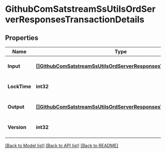 # GithubComSatstreamSsUtilsOrdServerResponsesTransactionDetails

## Properties
Name | Type | Description | Notes
------------ | ------------- | ------------- | -------------
**Input** | [**[]GithubComSatstreamSsUtilsOrdServerResponsesTransactionInput**](github_com_satstream_ss-utils_ord_server_responses.TransactionInput.md) |  | [optional] [default to null]
**LockTime** | **int32** |  | [optional] [default to null]
**Output** | [**[]GithubComSatstreamSsUtilsOrdServerResponsesTransactionOutput**](github_com_satstream_ss-utils_ord_server_responses.TransactionOutput.md) |  | [optional] [default to null]
**Version** | **int32** |  | [optional] [default to null]

[[Back to Model list]](../README.md#documentation-for-models) [[Back to API list]](../README.md#documentation-for-api-endpoints) [[Back to README]](../README.md)

